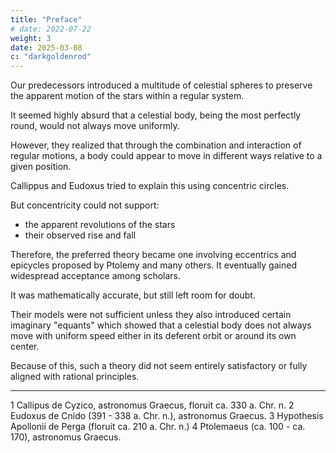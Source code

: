 ```yaml
---
title: "Preface"
# date: 2022-07-22
weight: 3
date: 2025-03-08
c: "darkgoldenrod"
---
```



Our predecessors introduced a multitude of celestial spheres to preserve the apparent motion of the stars within a regular system.

It seemed highly absurd that a celestial body, being the most perfectly round, would not always move uniformly. 

However, they realized that through the combination and interaction of regular motions, a body could appear to move in different ways relative to a given position.  

Callippus and Eudoxus tried to explain this using concentric circles.

But concentricity could not support:
- the apparent revolutions of the stars 
- their observed rise and fall

Therefore, the preferred theory became one involving eccentrics and epicycles proposed by Ptolemy and many others. It eventually gained widespread acceptance among scholars.  

It was mathematically accurate, but still left room for doubt.

Their models were not sufficient unless they also introduced certain imaginary "equants" which showed that a celestial body does not always move with uniform speed either in its deferent orbit or around its own center.

Because of this, such a theory did not seem entirely satisfactory or fully aligned with rational principles.

____________

1 Callipus de Cyzico, astronomus Graecus, floruit ca. 330 a. Chr. n.
2 Eudoxus de Cnido (391 - 338 a. Chr. n.), astronomus Graecus. 
3 Hypothesis Apollonii de Perga (floruit ca. 210 a. Chr. n.) 
4 Ptolemaeus (ca. 100 - ca. 170), astronomus Graecus.
